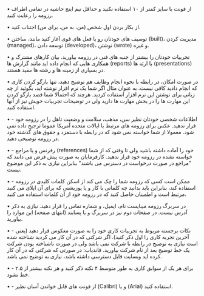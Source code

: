 
• از فونت با سایز کمتر از ۱۰ استفاده نکنید و حداقل نیم اینچ حاشیه در تمامی اطراف رزومه را رعایت کنید.

• از بکار بردن اول شخص (من، به من، برای من) اجتناب کنید.

• توصیف های خودتان رو با فعل های قوی آغاز کنید مانند، ساختن (built)، مدیریت کردن (managed)، توسعه دادن (developed)، نوشتن (wrote) و غیره.

• تجربیات خودتان را بیشتر از جنبه های فنی در رزومه بیاورید. بیان کارهای مشترک و همکاری هایی که انجام داده اید مانند گزارش ها (reports) یا ارئه ها (presentations) در بسیاری از زمینه ها و رشته ها مفید هستند.

• در صورت امکان، در رابطه با نحوه انجام وظایف هم توضیح دهید، تنها بازگو کردن کاری که انجام دادید کافی نیست. به عنوان مثال اگر شما یک نرم افزار نوشته اید، بگوئید از چه زبانی برای نوشتن این نرم افزار استفاده کردید. هرچند که احتمالا شما قصد بازگو کردن این مهارت ها را در بخش مهارت ها دارید ولی در توضیحات تجربیات خویش نیز از آنها استفاده کنید.

• - اطلاعات شخصی خودتان نظیر سن، مذهب، سلامت و وضعیت تاهل را در رزومه خود قرار ندهید. عکس برای رزومه های مرتبط با ایالات متحده آمریکا عموما ترجیح داده نمی شود. معمولا از شما خواسته نمی شود که در رابطه با دستمزد و حقوق های گذشته خود در رزومه توضیحی دهید.

• - رفرنس و یا مراجع (references) خود را آماده داشته باشید ولی تا وقتی که از شما خواسته نشده در رزومه خود قرار ندهید. کارفرمایان به صورت پیش فرض می دانند که "مراجع در صورت درخواست در دسترس می باشند" بنابراین نیازی به ذکر این موضوع نیست.

• - ممکن است کسی که رزومه شما را چک می کند از اسکن کلمات کلیدی در رزومه استفاده کند، بنابراین باید بدانید چه کلماتی با کار و یا پوزیشنی که برای آن اپلای می کنید مرتبط است و اطمینان حاصل کنید که در رزومه خود از آن کلمات استفاده می کنید.

•  در سربرگ رزومه میبایست نام، ایمیل، و شماره تماس را قرار دهید. نیازی به ذکر آدرس نیست. در صفحات دوم نیز در سربرگ و یا پسایند (انتهای صفحه) این موارد را بیاورید.

• - نکات برجسته مربوط به تجربیات کاری خود را به صورت معکوس قرار دهید (یعنی آخرین تجربه کاری را اول ذکر کنید). اگر شرکتی که در آن کار می کردید شناخته شده است نیازی به توضیح در رابطه با شرکت نمی باشد ولی در صورت ناشناخته بودن شرکت یک خط توضیح بعد از نام شرکت بیاورید. فاندیاب: در صورتی که شرکتی که در آن کار کرده اید وبسایت قابل دسترسی داشته باشد، نیازی به توضیح نمی باشد.

• - برای هر یک از سوابق کاری به طور متوسط ۴ نکته ذکر کنید و هر نکته بیشتر از ۲.۵ خط نشود.

• - از فونت های قابل خواندن آسان نظیر (Calibri) و یا (Arial) استفاده کنید.